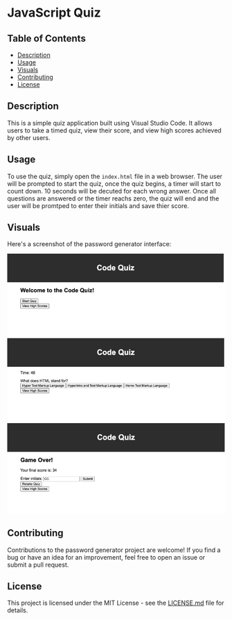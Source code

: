<h1>JavaScript Quiz</h1>

  <h2>Table of Contents</h2>
  <ul>
    <li><a href="#description">Description</a></li>
    <li><a href="#usage">Usage</a></li>
    <li><a href="#visuals">Visuals</a></li>
    <li><a href="#contributing">Contributing</a></li>
    <li><a href="#license">License</a></li>
  </ul>

  <h2 id="description">Description</h2>
  <p>This is a simple quiz application built using Visual Studio Code. It allows users to take a timed quiz, view their score, and view high scores achieved by other users.</p>

  <h2 id="usage">Usage</h2>
  <p>To use the quiz, simply open the <code>index.html</code> file in a web browser. The user will be prompted to start the quiz, once the quiz begins, a timer will start to count down. 10 seconds will be decuted for each wrong answer. Once all questions are answered or the timer reachs zero, the quiz will end and the user will be promtped to enter their initials and save thier score.</p>

  <h2 id="visuals">Visuals</h2>
  <p>Here's a screenshot of the password generator interface:</p>
  <img src="./JavaScript Screenshot 1.png" alt="JavaScript Screenshot">
  <img src="./JavaScript Screenshot 2.png" alt="JavaScript Screenshot">
  <img src="./JavaScript Screenshot 3.png" alt="JavaScript Screenshot">

  <h2 id="contributing">Contributing</h2>
  <p>Contributions to the password generator project are welcome! If you find a bug or have an idea for an improvement, feel free to open an issue or submit a pull request.</p>

  <h2 id="license">License</h2>
  <p>This project is licensed under the MIT License - see the <a href="LICENSE.md">LICENSE.md</a> file for details.</p>